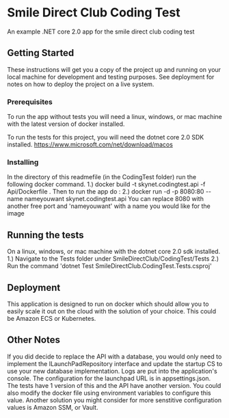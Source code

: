 # Smile Direct Club Coding Test

An example .NET core 2.0 app for the smile direct club coding test

## Getting Started

These instructions will get you a copy of the project up and running on your local machine for development and testing purposes. See deployment for notes on how to deploy the project on a live system.

### Prerequisites
To run the app without tests you will need a linux, windows, or mac machine with the latest version of docker installed. 

To run the tests for this project, you will need the dotnet core 2.0 SDK installed. https://www.microsoft.com/net/download/macos

### Installing
In the directory of this readmefile (in the CodingTest folder) run the following docker command. 
1.) docker build -t skynet.codingtest.api  -f Api/Dockerfile .
Then to run the app do : 
2.) docker run -d -p 8080:80 --name nameyouwant skynet.codingtest.api
You can replace 8080 with another free port and 'nameyouwant' with a name you would like for the image 


## Running the tests
On a linux, windows, or mac machine with the dotnet core 2.0 sdk installed.
1.) Navigate to the Tests folder under SmileDirectClub/CodingTest/Tests
2.) Run the command 'dotnet Test SmileDirectClub.CodingTest.Tests.csproj' 


## Deployment
This application is designed to run on docker which should allow you to easily scale it out on the cloud
with the solution of your choice. This could be Amazon ECS or Kubernetes. 

## Other Notes
If you did decide to replace the API with a database, you would only need to implement the ILaunchPadRepository interface and update the startup CS to use your new
database implementation. Logs are put into the application's console. The configuration for the launchpad URL is in appsettings.json. The tests have 1 version of this
and the API have another version. You could also modify the docker file using environment variables to configure this value. Another solution you might consider for 
more senstitive configuration values is Amazon SSM, or Vault. 

